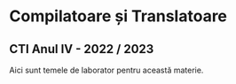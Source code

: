 # Compilatoare și Translatoare
## CTI Anul IV - 2022 / 2023

Aici sunt temele de laborator pentru această materie.